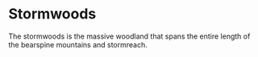 # Stormwoods

The stormwoods is the massive woodland that spans the entire length of the bearspine mountains and stormreach.